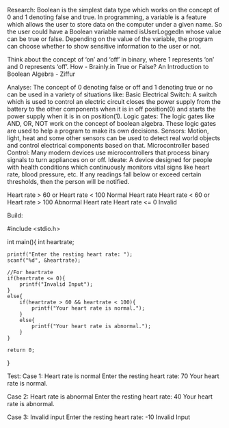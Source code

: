 Research:
Boolean is the simplest data type which works on the concept of 0 and 1 denoting false and true. In programming, a variable is a feature which allows the user to store data on the computer under a given name. So the user could have a Boolean variable named isUserLoggedIn whose value can be true or false. Depending on the value of the variable, the program can choose whether to show sensitive information to the user or not. 

Think about the concept of ‘on’ and ‘off’ in binary, where 1 represents ‘on’ and 0 represents ‘off’. How - Brainly.in
True or False? An Introduction to Boolean Algebra - Ziffur

Analyse:
The concept of 0 denoting false or off and 1 denoting true or no can be used in a variety of situations like:
Basic Electrical Switch: A switch which is used to control an electric circuit closes the power supply from the battery to the other components when it is in off position(0) and starts the power supply when it is in on position(1).
Logic gates: The logic gates like AND, OR, NOT work on the concept of boolean algebra. These logic gates are used to help a program to make its own decisions. 
Sensors: Motion, light, heat and some other sensors can be used to detect real world objects and control electrical components based on that.
Microcontroller based Control: Many modern devices use microcontrollers that process binary signals to turn appliances on or off.
Ideate:
A device designed for people with health conditions which continuously monitors vital signs like heart rate, blood pressure, etc. If any readings fall below or exceed certain thresholds, then the person will be notified.

Heart rate > 60 or Heart rate < 100
Normal Heart rate
Heart rate < 60 or Heart rate > 100
Abnormal Heart rate
Heart rate <= 0
Invalid 


Build:

#include <stdio.h>

int main(){
    int heartrate;

    printf("Enter the resting heart rate: ");
    scanf("%d", &heartrate);

    //For heartrate
    if(heartrate <= 0){
        printf("Invalid Input");
    }
    else{
        if(heartrate > 60 && heartrate < 100){
            printf("Your heart rate is normal.");
        }
        else{
            printf("Your heart rate is abnormal.");
        }
    }

    return 0;
}

Test:
Case 1: Heart rate is normal
Enter the resting heart rate: 70
Your heart rate is normal.

Case 2: Heart rate is abnormal
Enter the resting heart rate: 40
Your heart rate is abnormal.

Case 3: Invalid input
Enter the resting heart rate: -10
Invalid Input
